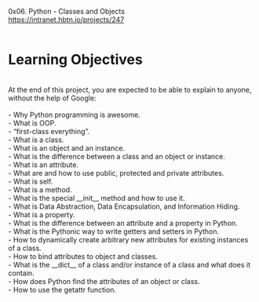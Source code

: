 0x06. Python - Classes and Objects<br>
https://intranet.hbtn.io/projects/247<br>
<br>
# Learning Objectives<br>
<br>
At the end of this project, you are expected to be able to explain to anyone, without the help of Google:<br>
<br>
- Why Python programming is awesome.<br>
- What is OOP.<br>
- “first-class everything”.<br>
- What is a class.<br>
- What is an object and an instance.<br>
- What is the difference between a class and an object or instance.<br>
- What is an attribute.<br>
- What are and how to use public, protected and private attributes.<br>
- What is self.<br>
- What is a method.<br>
- What is the special __init__ method and how to use it.<br>
- What is Data Abstraction, Data Encapsulation, and Information Hiding.<br>
- What is a property.<br>
- What is the difference between an attribute and a property in Python.<br>
- What is the Pythonic way to write getters and setters in Python.<br>
- How to dynamically create arbitrary new attributes for existing instances of a class.<br>
- How to bind attributes to object and classes.<br>
- What is the __dict__ of a class and/or instance of a class and what does it contain.<br>
- How does Python find the attributes of an object or class.<br>
- How to use the getattr function.<br>
<br>
